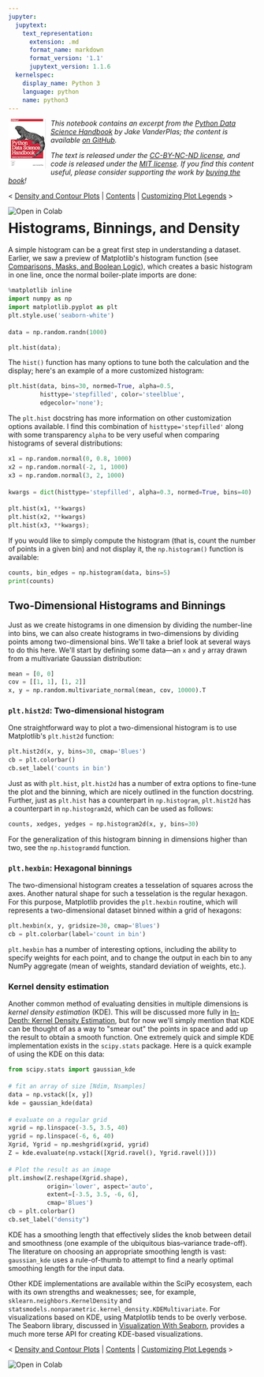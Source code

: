 ```yaml
---
jupyter:
  jupytext:
    text_representation:
      extension: .md
      format_name: markdown
      format_version: '1.1'
      jupytext_version: 1.1.6
  kernelspec:
    display_name: Python 3
    language: python
    name: python3
---
```


<!--BOOK_INFORMATION-->
<img align="left" style="padding-right:10px;" src="figures/PDSH-cover-small.png">

*This notebook contains an excerpt from the [Python Data Science Handbook](http://shop.oreilly.com/product/0636920034919.do) by Jake VanderPlas; the content is available [on GitHub](https://github.com/jakevdp/PythonDataScienceHandbook).*

*The text is released under the [CC-BY-NC-ND license](https://creativecommons.org/licenses/by-nc-nd/3.0/us/legalcode), and code is released under the [MIT license](https://opensource.org/licenses/MIT). If you find this content useful, please consider supporting the work by [buying the book](http://shop.oreilly.com/product/0636920034919.do)!*


<!--NAVIGATION-->
< [Density and Contour Plots](04.04-Density-and-Contour-Plots.md) | [Contents](Index.md) | [Customizing Plot Legends](04.06-Customizing-Legends.md) >

<a href="https://colab.research.google.com/github/jakevdp/PythonDataScienceHandbook/blob/master/notebooks/04.05-Histograms-and-Binnings.md"><img align="left" src="https://colab.research.google.com/assets/colab-badge.svg" alt="Open in Colab" title="Open and Execute in Google Colaboratory"></a>



# Histograms, Binnings, and Density


A simple histogram can be a great first step in understanding a dataset.
Earlier, we saw a preview of Matplotlib's histogram function (see [Comparisons, Masks, and Boolean Logic](02.06-Boolean-Arrays-and-Masks.md)), which creates a basic histogram in one line, once the normal boiler-plate imports are done:

```python
%matplotlib inline
import numpy as np
import matplotlib.pyplot as plt
plt.style.use('seaborn-white')

data = np.random.randn(1000)
```

```python
plt.hist(data);
```

The ``hist()`` function has many options to tune both the calculation and the display; 
here's an example of a more customized histogram:

```python
plt.hist(data, bins=30, normed=True, alpha=0.5,
         histtype='stepfilled', color='steelblue',
         edgecolor='none');
```

The ``plt.hist`` docstring has more information on other customization options available.
I find this combination of ``histtype='stepfilled'`` along with some transparency ``alpha`` to be very useful when comparing histograms of several distributions:

```python
x1 = np.random.normal(0, 0.8, 1000)
x2 = np.random.normal(-2, 1, 1000)
x3 = np.random.normal(3, 2, 1000)

kwargs = dict(histtype='stepfilled', alpha=0.3, normed=True, bins=40)

plt.hist(x1, **kwargs)
plt.hist(x2, **kwargs)
plt.hist(x3, **kwargs);
```

If you would like to simply compute the histogram (that is, count the number of points in a given bin) and not display it, the ``np.histogram()`` function is available:

```python
counts, bin_edges = np.histogram(data, bins=5)
print(counts)
```

## Two-Dimensional Histograms and Binnings

Just as we create histograms in one dimension by dividing the number-line into bins, we can also create histograms in two-dimensions by dividing points among two-dimensional bins.
We'll take a brief look at several ways to do this here.
We'll start by defining some data—an ``x`` and ``y`` array drawn from a multivariate Gaussian distribution:

```python
mean = [0, 0]
cov = [[1, 1], [1, 2]]
x, y = np.random.multivariate_normal(mean, cov, 10000).T
```

### ``plt.hist2d``: Two-dimensional histogram

One straightforward way to plot a two-dimensional histogram is to use Matplotlib's ``plt.hist2d`` function:

```python
plt.hist2d(x, y, bins=30, cmap='Blues')
cb = plt.colorbar()
cb.set_label('counts in bin')
```

Just as with ``plt.hist``, ``plt.hist2d`` has a number of extra options to fine-tune the plot and the binning, which are nicely outlined in the function docstring.
Further, just as ``plt.hist`` has a counterpart in ``np.histogram``, ``plt.hist2d`` has a counterpart in ``np.histogram2d``, which can be used as follows:

```python
counts, xedges, yedges = np.histogram2d(x, y, bins=30)
```

For the generalization of this histogram binning in dimensions higher than two, see the ``np.histogramdd`` function.


### ``plt.hexbin``: Hexagonal binnings

The two-dimensional histogram creates a tesselation of squares across the axes.
Another natural shape for such a tesselation is the regular hexagon.
For this purpose, Matplotlib provides the ``plt.hexbin`` routine, which will represents a two-dimensional dataset binned within a grid of hexagons:

```python
plt.hexbin(x, y, gridsize=30, cmap='Blues')
cb = plt.colorbar(label='count in bin')
```

``plt.hexbin`` has a number of interesting options, including the ability to specify weights for each point, and to change the output in each bin to any NumPy aggregate (mean of weights, standard deviation of weights, etc.).


### Kernel density estimation

Another common method of evaluating densities in multiple dimensions is *kernel density estimation* (KDE).
This will be discussed more fully in [In-Depth: Kernel Density Estimation](05.13-Kernel-Density-Estimation.md), but for now we'll simply mention that KDE can be thought of as a way to "smear out" the points in space and add up the result to obtain a smooth function.
One extremely quick and simple KDE implementation exists in the ``scipy.stats`` package.
Here is a quick example of using the KDE on this data:

```python
from scipy.stats import gaussian_kde

# fit an array of size [Ndim, Nsamples]
data = np.vstack([x, y])
kde = gaussian_kde(data)

# evaluate on a regular grid
xgrid = np.linspace(-3.5, 3.5, 40)
ygrid = np.linspace(-6, 6, 40)
Xgrid, Ygrid = np.meshgrid(xgrid, ygrid)
Z = kde.evaluate(np.vstack([Xgrid.ravel(), Ygrid.ravel()]))

# Plot the result as an image
plt.imshow(Z.reshape(Xgrid.shape),
           origin='lower', aspect='auto',
           extent=[-3.5, 3.5, -6, 6],
           cmap='Blues')
cb = plt.colorbar()
cb.set_label("density")
```

KDE has a smoothing length that effectively slides the knob between detail and smoothness (one example of the ubiquitous bias–variance trade-off).
The literature on choosing an appropriate smoothing length is vast: ``gaussian_kde`` uses a rule-of-thumb to attempt to find a nearly optimal smoothing length for the input data.

Other KDE implementations are available within the SciPy ecosystem, each with its own strengths and weaknesses; see, for example, ``sklearn.neighbors.KernelDensity`` and ``statsmodels.nonparametric.kernel_density.KDEMultivariate``.
For visualizations based on KDE, using Matplotlib tends to be overly verbose.
The Seaborn library, discussed in [Visualization With Seaborn](04.14-Visualization-With-Seaborn.md), provides a much more terse API for creating KDE-based visualizations.


<!--NAVIGATION-->
< [Density and Contour Plots](04.04-Density-and-Contour-Plots.md) | [Contents](Index.md) | [Customizing Plot Legends](04.06-Customizing-Legends.md) >

<a href="https://colab.research.google.com/github/jakevdp/PythonDataScienceHandbook/blob/master/notebooks/04.05-Histograms-and-Binnings.md"><img align="left" src="https://colab.research.google.com/assets/colab-badge.svg" alt="Open in Colab" title="Open and Execute in Google Colaboratory"></a>

